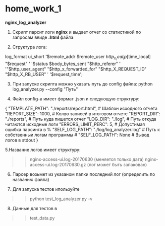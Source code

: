 # home_work_1
**nginx_log_analyzer**

1. Скрипт парсит логи **nginx** и выдает отчет со статистикой по запросам ввиде **.html** файла

2. Структура лога:

  log_format ui_short '$remote_addr  $remote_user $http_x_real_ip [$time_local] "$request" '
                      '$status $body_bytes_sent "$http_referer" '
                      '"$http_user_agent" "$http_x_forwarded_for" "$http_X_REQUEST_ID" "$http_X_RB_USER" '
                      '$request_time';

3. При запуске скрипта можно указать путь до config файла:
  python log_analyzer.py --config "Путь"
  
4. Файл config-a имеет формат .json и следующую структуру:

{
    "TEMPLATE_PATH": "./reports/report.html",    # Шаблон исходного отчета
    "REPORT_SIZE": 1000,                         # Колво записей в итоговом отчете
    "REPORT_DIR": "./reports",                   # Путь куда пишется отчет
    "LOG_DIR": "./log",                          # Путь откуда читаются исходные логи
    "ERRORS_LIMIT_PERC": 5,                      # Допустимая ошибка парсинга в %
    "SELF_LOG_PATH": "./log/log_analyzer.log"    # Путь к собственныи логам программы
    # "SELF_LOG_PATH": None                      # Вывод логов в stdout
}

5.Название логов имеет структуру:
> > nginx-access-ui.log-20170630 (меняется только дата)
> > nginx-access-ui.log-20170630.gz (лог может быть запакован)

6. Парсер возьмет из указаном папки последний лог (определить по названию файла)

7. Для запуска тестов ипользуйте
> > python test_log_analyzer.py -v
  
8. Данные для тестов в 
> > test_data.py
  
